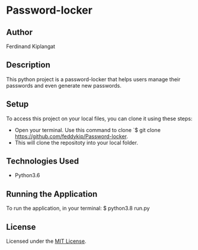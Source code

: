 # Password-locker

## Author
Ferdinand Kiplangat

## Description
This python project is a password-locker that helps users manage their passwords and even generate new passwords.

## Setup
To access this project on your local files, you can clone it using these steps: 
* Open your terminal. Use this command to clone `$ git clone https://github.com/feddykip/Password-locker.
*  This will clone the repositoty into your local folder.

## Technologies Used
* Python3.6

## Running the Application
To run the application, in your terminal:
  $ python3.8 run.py 
  
## License
Licensed under the [MIT License](LICENSE).
 
 
   
   
  
   

  


